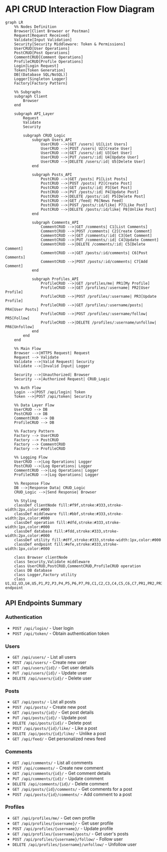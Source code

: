 # API CRUD Interaction Flow Diagram

```mermaid
graph LR
    %% Nodes Definition
    Browser[Client Browser or Postman]
    Request[Request Received]
    Validate[Input Validation]
    Security[Security Middleware: Token & Permissions]
    UserCRUD[User Operations]
    PostCRUD[Post Operations]
    CommentCRUD[Comment Operations]
    ProfileCRUD[Profile Operations]
    Login[Login Request]
    Token[Token Generation]
    DB[(Database SQL/NoSQL)]
    Logger[Singleton Logger]
    Factory[Factory Pattern]

    %% Subgraphs
    subgraph Client
        Browser
    end

    subgraph API_Layer
        Request
        Validate
        Security
        
        subgraph CRUD_Logic
            subgraph Users_API
                UserCRUD -->|GET /users| U1[List Users]
                UserCRUD -->|POST /users| U2[Create User]
                UserCRUD -->|GET /users/:id| U3[Get User]
                UserCRUD -->|PUT /users/:id| U4[Update User]
                UserCRUD -->|DELETE /users/:id| U5[Delete User]
            end

            subgraph Posts_API
                PostCRUD -->|GET /posts| P1[List Posts]
                PostCRUD -->|POST /posts| P2[Create Post]
                PostCRUD -->|GET /posts/:id| P3[Get Post]
                PostCRUD -->|PUT /posts/:id| P4[Update Post]
                PostCRUD -->|DELETE /posts/:id| P5[Delete Post]
                PostCRUD -->|GET /feed| P6[News Feed]
                PostCRUD -->|POST /posts/:id/like| P7[Like Post]
                PostCRUD -->|DELETE /posts/:id/like| P8[Unlike Post]
            end

            subgraph Comments_API
                CommentCRUD -->|GET /comments| C1[List Comments]
                CommentCRUD -->|POST /comments| C2[Create Comment]
                CommentCRUD -->|GET /comments/:id| C3[Get Comment]
                CommentCRUD -->|PUT /comments/:id| C4[Update Comment]
                CommentCRUD -->|DELETE /comments/:id| C5[Delete Comment]
                CommentCRUD -->|GET /posts/:id/comments| C6[Post Comments]
                CommentCRUD -->|POST /posts/:id/comments| C7[Add Comment]
            end

            subgraph Profiles_API
                ProfileCRUD -->|GET /profiles/me| PR1[My Profile]
                ProfileCRUD -->|GET /profiles/:username| PR2[User Profile]
                ProfileCRUD -->|POST /profiles/:username| PR3[Update Profile]
                ProfileCRUD -->|GET /profiles/:username/posts| PR4[User Posts]
                ProfileCRUD -->|POST /profiles/:username/follow| PR5[Follow]
                ProfileCRUD -->|DELETE /profiles/:username/unfollow| PR6[Unfollow]
            end
        end
    end

    %% Main Flow
    Browser -->|HTTPS Request| Request
    Request --> Validate
    Validate -->|Valid Request| Security
    Validate -->|Invalid Input| Logger
    
    Security -->|Unauthorized| Browser
    Security -->|Authorized Request| CRUD_Logic

    %% Auth Flow
    Login -->|POST /api/login| Token
    Token -->|POST /api/token| Security

    %% Data Layer Flow
    UserCRUD --> DB
    PostCRUD --> DB
    CommentCRUD --> DB
    ProfileCRUD --> DB

    %% Factory Pattern
    Factory --> UserCRUD
    Factory --> PostCRUD
    Factory --> CommentCRUD
    Factory --> ProfileCRUD

    %% Logging Flow
    UserCRUD -->|Log Operations| Logger
    PostCRUD -->|Log Operations| Logger
    CommentCRUD -->|Log Operations| Logger
    ProfileCRUD -->|Log Operations| Logger

    %% Response Flow
    DB -->|Response Data| CRUD_Logic
    CRUD_Logic -->|Send Response| Browser

    %% Styling
    classDef clientNode fill:#f9f,stroke:#333,stroke-width:2px,color:#000
    classDef middleware fill:#bbf,stroke:#333,stroke-width:2px,color:#000
    classDef operation fill:#dfd,stroke:#333,stroke-width:1px,color:#000
    classDef database fill:#fdd,stroke:#333,stroke-width:2px,color:#000
    classDef utility fill:#dff,stroke:#333,stroke-width:1px,color:#000
    classDef endpoint fill:#efe,stroke:#333,stroke-width:1px,color:#000

    class Browser clientNode
    class Security,Validate middleware
    class UserCRUD,PostCRUD,CommentCRUD,ProfileCRUD operation
    class DB database
    class Logger,Factory utility
    class U1,U2,U3,U4,U5,P1,P2,P3,P4,P5,P6,P7,P8,C1,C2,C3,C4,C5,C6,C7,PR1,PR2,PR3,PR4,PR5,PR6 endpoint

```

## API Endpoints Summary

### Authentication
- `POST /api/login/` - User login
- `POST /api/token/` - Obtain authentication token

### Users
- `GET /api/users/` - List all users
- `POST /api/users/` - Create new user
- `GET /api/users/{id}/` - Get user details
- `PUT /api/users/{id}/` - Update user
- `DELETE /api/users/{id}/` - Delete user

### Posts
- `GET /api/posts/` - List all posts
- `POST /api/posts/` - Create new post
- `GET /api/posts/{id}/` - Get post details
- `PUT /api/posts/{id}/` - Update post
- `DELETE /api/posts/{id}/` - Delete post
- `POST /api/posts/{id}/like/` - Like a post
- `DELETE /api/posts/{id}/like/` - Unlike a post
- `GET /api/feed/` - Get personalized news feed

### Comments
- `GET /api/comments/` - List all comments
- `POST /api/comments/` - Create new comment
- `GET /api/comments/{id}/` - Get comment details
- `PUT /api/comments/{id}/` - Update comment
- `DELETE /api/comments/{id}/` - Delete comment
- `GET /api/posts/{id}/comments/` - Get comments for a post
- `POST /api/posts/{id}/comments/` - Add comment to a post

### Profiles
- `GET /api/profiles/me/` - Get own profile
- `GET /api/profiles/{username}/` - Get user profile
- `POST /api/profiles/{username}/` - Update profile
- `GET /api/profiles/{username}/posts/` - Get user's posts
- `POST /api/profiles/{username}/follow/` - Follow user
- `DELETE /api/profiles/{username}/unfollow/` - Unfollow user
